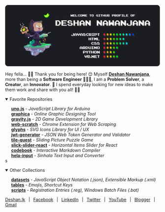 <img src="./profile/dist/cover.svg">

Hey fella... 👋😃 Thank you for being here! 😊 Myself **[Deshan Nawanjana](http://deshan-nawanjana.github.io/)**, more than being a **Software Engineer** 👨🏻‍💻, I am a **Problem Solver**, a **Creator**, an **Innovator**. 🌟 I spend everyday looking for new ideas to make them work and share with you all! 🎉🎊

<details open>
<summary>Favorite Repositories</summary>

&nbsp;&nbsp;&nbsp;&nbsp;&nbsp;[**uno.js**](https://github.com/deshan-nawanjana/uno.js) - *JavaScript Library for Arduino*<br>
&nbsp;&nbsp;&nbsp;&nbsp;&nbsp;[**graphica**](https://github.com/deshan-nawanjana/graphica) - *Online Graphic Designing Tool*<br>
&nbsp;&nbsp;&nbsp;&nbsp;&nbsp;[**gravity.js**](https://github.com/deshan-nawanjana/gravity.js) - *2D Game Development Library*<br>
&nbsp;&nbsp;&nbsp;&nbsp;&nbsp;[**web-scratch**](https://github.com/deshan-nawanjana/web-scratch) - *Chrome Extension for Web Scraping*<br>
&nbsp;&nbsp;&nbsp;&nbsp;&nbsp;[**glyphs**](https://github.com/deshan-nawanjana/glyphs) - *SVG Icons Library for UI / UX*<br>
&nbsp;&nbsp;&nbsp;&nbsp;&nbsp;[**jwt-generator**](https://github.com/deshan-nawanjana/jwt-generator) - *JSON Web Token Generator and Validator*<br>
&nbsp;&nbsp;&nbsp;&nbsp;&nbsp;[**tile-quest**](https://github.com/deshan-nawanjana/tile-quest) - *Sliding Picture Puzzle Game*<br>
&nbsp;&nbsp;&nbsp;&nbsp;&nbsp;[**slick-slider-react**](https://github.com/deshan-nawanjana/slick-slider-react) - *Horizontal Items Slider for React*<br>
&nbsp;&nbsp;&nbsp;&nbsp;&nbsp;[**codebook**](https://github.com/deshan-nawanjana/codebook) - *Interactive Markdown Compiler*<br>
&nbsp;&nbsp;&nbsp;&nbsp;&nbsp;[**hela-input**](https://github.com/deshan-nawanjana/hela-input) - *Sinhala Text Input and Converter*<br>
s
</details>

<details open>
<summary>Other Collections</summary>

&nbsp;&nbsp;&nbsp;&nbsp;&nbsp;[**datasets**](https://github.com/deshan-nawanjana/deshan-nawanjana.github.io/tree/main/datasets) - *JavaScript Object Notation (.json), Extensible Markup (.xml)*<br>
&nbsp;&nbsp;&nbsp;&nbsp;&nbsp;[**tables**](https://github.com/deshan-nawanjana/deshan-nawanjana/tree/main/tables) - *Emojis, Shortcut Keys*<br>
&nbsp;&nbsp;&nbsp;&nbsp;&nbsp;[**scripts**](https://github.com/deshan-nawanjana/deshan-nawanjana/tree/main/scripts) - *Registration Entries (.reg), Windows Batch Files (.bat)*<br>

</details>

[Deshan.lk](https://deshan.lk/)
&ensp;|&ensp;
[Facebook](https://www.facebook.com/mr.dnjs)
&ensp;|&ensp;
[LinkedIn](https://www.linkedin.com/in/deshan-nawanjana/)
&ensp;|&ensp;
[Twitter](https://twitter.com/DeshanNawanjana)
&ensp;|&ensp;
[YouTube](https://www.youtube.com/channel/UCfqOF8_UTa6LhaujoFETqlQ)
&ensp;|&ensp;
[Blogger](https://dn-w.blogspot.com/)
&ensp;|&ensp;
[Gmail](mailto:deshan.uok@gmail.com)
